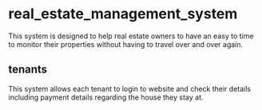 # real_estate_management_system
This system is designed to help real estate owners to have an easy to time to monitor their properties
without having to travel over and over again.

## tenants
This system allows each tenant to login to website and check their details including payment details
regarding the house they stay at.

